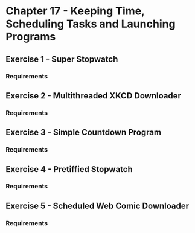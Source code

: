 # Chapter 17 - Keeping Time, Scheduling Tasks and Launching Programs

## Exercise 1 - Super Stopwatch

### Requirements

## Exercise 2 - Multithreaded XKCD Downloader

### Requirements

## Exercise 3 - Simple Countdown Program

### Requirements

## Exercise 4 - Pretiffied Stopwatch

### Requirements

## Exercise 5 - Scheduled Web Comic Downloader

### Requirements